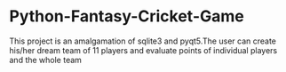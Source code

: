# Python-Fantasy-Cricket-Game
This project is an amalgamation of sqlite3 and pyqt5.The user can create his/her dream team of 11 players and evaluate points of individual players and the whole team
